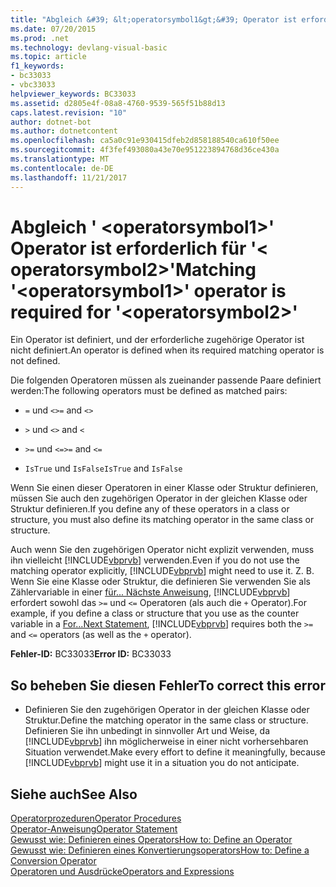 ```yaml
---
title: "Abgleich &#39; &lt;operatorsymbol1&gt;&#39; Operator ist erforderlich für &#39;&lt; operatorsymbol2&gt;&#39;"
ms.date: 07/20/2015
ms.prod: .net
ms.technology: devlang-visual-basic
ms.topic: article
f1_keywords:
- bc33033
- vbc33033
helpviewer_keywords: BC33033
ms.assetid: d2805e4f-08a8-4760-9539-565f51b88d13
caps.latest.revision: "10"
author: dotnet-bot
ms.author: dotnetcontent
ms.openlocfilehash: ca5a0c91e930415dfeb2d858188540ca610f50ee
ms.sourcegitcommit: 4f3fef493080a43e70e951223894768d36ce430a
ms.translationtype: MT
ms.contentlocale: de-DE
ms.lasthandoff: 11/21/2017
---
```

# <a name="matching-39ltoperatorsymbol1gt39-operator-is-required-for-39ltoperatorsymbol2gt39"></a><span data-ttu-id="211d0-102">Abgleich &#39; &lt;operatorsymbol1&gt;&#39; Operator ist erforderlich für &#39;&lt; operatorsymbol2&gt;&#39;</span><span class="sxs-lookup"><span data-stu-id="211d0-102">Matching &#39;&lt;operatorsymbol1&gt;&#39; operator is required for &#39;&lt;operatorsymbol2&gt;&#39;</span></span>
<span data-ttu-id="211d0-103">Ein Operator ist definiert, und der erforderliche zugehörige Operator ist nicht definiert.</span><span class="sxs-lookup"><span data-stu-id="211d0-103">An operator is defined when its required matching operator is not defined.</span></span>  
  
 <span data-ttu-id="211d0-104">Die folgenden Operatoren müssen als zueinander passende Paare definiert werden:</span><span class="sxs-lookup"><span data-stu-id="211d0-104">The following operators must be defined as matched pairs:</span></span>  
  
-   <span data-ttu-id="211d0-105">`=` und `<>`</span><span class="sxs-lookup"><span data-stu-id="211d0-105">`=` and `<>`</span></span>  
  
-   <span data-ttu-id="211d0-106">`>` und `<`</span><span class="sxs-lookup"><span data-stu-id="211d0-106">`>` and `<`</span></span>  
  
-   <span data-ttu-id="211d0-107">`>=` und `<=`</span><span class="sxs-lookup"><span data-stu-id="211d0-107">`>=` and `<=`</span></span>  
  
-   <span data-ttu-id="211d0-108">`IsTrue` und `IsFalse`</span><span class="sxs-lookup"><span data-stu-id="211d0-108">`IsTrue` and `IsFalse`</span></span>  
  
 <span data-ttu-id="211d0-109">Wenn Sie einen dieser Operatoren in einer Klasse oder Struktur definieren, müssen Sie auch den zugehörigen Operator in der gleichen Klasse oder Struktur definieren.</span><span class="sxs-lookup"><span data-stu-id="211d0-109">If you define any of these operators in a class or structure, you must also define its matching operator in the same class or structure.</span></span>  
  
 <span data-ttu-id="211d0-110">Auch wenn Sie den zugehörigen Operator nicht explizit verwenden, muss ihn vielleicht [!INCLUDE[vbprvb](~/includes/vbprvb-md.md)] verwenden.</span><span class="sxs-lookup"><span data-stu-id="211d0-110">Even if you do not use the matching operator explicitly, [!INCLUDE[vbprvb](~/includes/vbprvb-md.md)] might need to use it.</span></span> <span data-ttu-id="211d0-111">Z. B. Wenn Sie eine Klasse oder Struktur, die definieren Sie verwenden Sie als Zählervariable in einer [für... Nächste Anweisung](../../visual-basic/language-reference/statements/for-next-statement.md), [!INCLUDE[vbprvb](~/includes/vbprvb-md.md)] erfordert sowohl das `>=` und `<=` Operatoren (als auch die `+` Operator).</span><span class="sxs-lookup"><span data-stu-id="211d0-111">For example, if you define a class or structure that you use as the counter variable in a [For...Next Statement](../../visual-basic/language-reference/statements/for-next-statement.md), [!INCLUDE[vbprvb](~/includes/vbprvb-md.md)] requires both the `>=` and `<=` operators (as well as the `+` operator).</span></span>  
  
 <span data-ttu-id="211d0-112">**Fehler-ID:** BC33033</span><span class="sxs-lookup"><span data-stu-id="211d0-112">**Error ID:** BC33033</span></span>  
  
## <a name="to-correct-this-error"></a><span data-ttu-id="211d0-113">So beheben Sie diesen Fehler</span><span class="sxs-lookup"><span data-stu-id="211d0-113">To correct this error</span></span>  
  
-   <span data-ttu-id="211d0-114">Definieren Sie den zugehörigen Operator in der gleichen Klasse oder Struktur.</span><span class="sxs-lookup"><span data-stu-id="211d0-114">Define the matching operator in the same class or structure.</span></span> <span data-ttu-id="211d0-115">Definieren Sie ihn unbedingt in sinnvoller Art und Weise, da [!INCLUDE[vbprvb](~/includes/vbprvb-md.md)] ihn möglicherweise in einer nicht vorhersehbaren Situation verwendet.</span><span class="sxs-lookup"><span data-stu-id="211d0-115">Make every effort to define it meaningfully, because [!INCLUDE[vbprvb](~/includes/vbprvb-md.md)] might use it in a situation you do not anticipate.</span></span>  
  
## <a name="see-also"></a><span data-ttu-id="211d0-116">Siehe auch</span><span class="sxs-lookup"><span data-stu-id="211d0-116">See Also</span></span>  
 [<span data-ttu-id="211d0-117">Operatorprozeduren</span><span class="sxs-lookup"><span data-stu-id="211d0-117">Operator Procedures</span></span>](../../visual-basic/programming-guide/language-features/procedures/operator-procedures.md)  
 [<span data-ttu-id="211d0-118">Operator-Anweisung</span><span class="sxs-lookup"><span data-stu-id="211d0-118">Operator Statement</span></span>](../../visual-basic/language-reference/statements/operator-statement.md)  
 [<span data-ttu-id="211d0-119">Gewusst wie: Definieren eines Operators</span><span class="sxs-lookup"><span data-stu-id="211d0-119">How to: Define an Operator</span></span>](../../visual-basic/programming-guide/language-features/procedures/how-to-define-an-operator.md)  
 [<span data-ttu-id="211d0-120">Gewusst wie: Definieren eines Konvertierungsoperators</span><span class="sxs-lookup"><span data-stu-id="211d0-120">How to: Define a Conversion Operator</span></span>](../../visual-basic/programming-guide/language-features/procedures/how-to-define-a-conversion-operator.md)  
 [<span data-ttu-id="211d0-121">Operatoren und Ausdrücke</span><span class="sxs-lookup"><span data-stu-id="211d0-121">Operators and Expressions</span></span>](../../visual-basic/programming-guide/language-features/operators-and-expressions/index.md)
